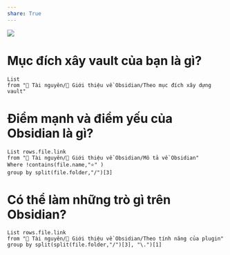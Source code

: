 ```yaml
---
share: True
---
```

![](https://obsidian.md/images/screenshot-1.0-hero-combo.png) 
# Mục đích xây vault của bạn là gì?
```dataview
List
from "📜 Tài nguyên/💎 Giới thiệu về Obsidian/Theo mục đích xây dựng vault" 
```
# Điểm mạnh và điểm yếu của Obsidian là gì?
```dataview
List rows.file.link
from "📜 Tài nguyên/💎 Giới thiệu về Obsidian/Mô tả về Obsidian" 
Where !contains(file.name,"⭐" )
group by split(file.folder,"/")[3] 
```

# Có thể làm những trò gì trên Obsidian?
```dataview
List rows.file.link
from "📜 Tài nguyên/💎 Giới thiệu về Obsidian/Theo tính năng của plugin" 
group by split(split(file.folder,"/")[3], "\.")[1] 
```